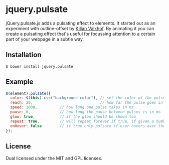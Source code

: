 jquery.pulsate
==============

jQuery.pulsate.js adds a pulsating effect to elements. It started out as an experiment with 
outline-offset by [Kilian Valkhof](http://kilianvalkhof.com/). By animating it you can create 
a pulsating effect that's useful for focussing attention to a certain part of your webpage 
in a subtle way.

## Installation

    $ bower install jquery.pulsate
    
## Example
```js
$(element).pulsate({
  color: $(this).css("background-color"), // set the color of the pulse
  reach: 20,                              // how far the pulse goes in px
  speed: 1000,          // how long one pulse takes in ms
  pause: 0,             // how long the pause between pulses is in ms
  glow: true,           // if the glow should be shown too
  repeat: true,         // will repeat forever if true, if given a number will repeat for that many times
  onHover: false        // if true only pulsate if user hovers over the element
});
```

## License

Dual licensed under the MIT and GPL licenses.

